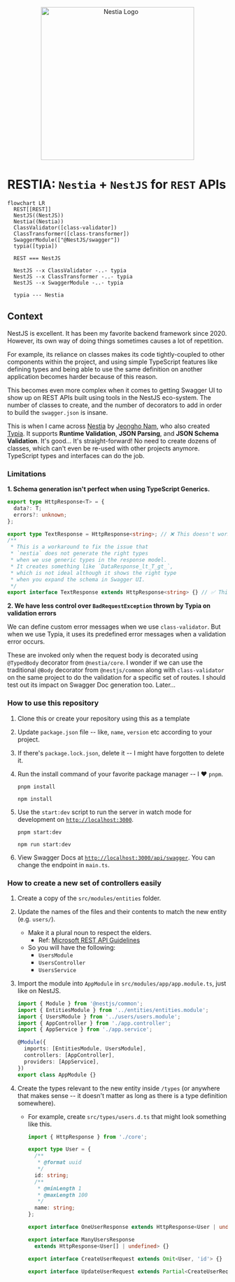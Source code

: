 <p align="center">
  <a href="http://nestia.io/" target="blank"><img src="https://nestia.io/logo.png" width="350" alt="Nestia Logo" /></a>
</p>

# RESTIA: `Nestia` + `NestJS` for `REST` APIs

```mermaid
flowchart LR
  REST[[REST]]
  NestJS((NestJS))
  Nestia((Nestia))
  ClassValidator([class-validator])
  ClassTransformer([class-transformer])
  SwaggerModule(["@NestJS/swagger"])
  typia([typia])

  REST === NestJS

  NestJS --x ClassValidator -..- typia
  NestJS --x ClassTransformer -..- typia
  NestJS --x SwaggerModule -..- typia

  typia --- Nestia
```

## Context

NestJS is excellent. It has been my favorite backend framework since 2020. However, its own way of doing things sometimes causes a lot of repetition.

For example, its reliance on classes makes its code tightly-coupled to other components within the project, and using simple TypeScript features like defining types and being able to use the same definition on another application becomes harder because of this reason.

This becomes even more complex when it comes to getting Swagger UI to show up on REST APIs built using tools in the NestJS eco-system. The number of classes to create, and the number of decorators to add in order to build the `swagger.json` is insane.

This is when I came across [Nestia](https://nestia.io) by [Jeongho Nam](https://github.com/samchon), who also created [Typia](https://typia.io). It supports **Runtime Validation**, **JSON Parsing**, and **JSON Schema Validation**. It's good... It's straight-forward! No need to create dozens of classes, which can't even be re-used with other projects anymore. TypeScript types and interfaces can do the job.

### Limitations

**1. Schema generation isn't perfect when using TypeScript Generics.**

```ts
export type HttpResponse<T> = {
  data?: T;
  errors?: unknown;
};

export type TextResponse = HttpResponse<string>; // ❌ This doesn't work properly
/**
 * This is a workaround to fix the issue that
 * `nestia` does not generate the right types
 * when we use generic types in the response model.
 * It creates something like `DataResponse_lt_T_gt_`,
 * which is not ideal although it shows the right type
 * when you expand the schema in Swagger UI.
 */
export interface TextResponse extends HttpResponse<string> {} // ✅ This works
```

**2. We have less control over `BadRequestException` thrown by Typia on validation errors**

We can define custom error messages when we use `class-validator`. But when we use Typia, it uses its predefined error messages when a validation error occurs.

These are invoked only when the request body is decorated using `@TypedBody` decorator from `@nestia/core`. I wonder if we can use the traditional `@Body` decorator from `@nestjs/common` along with `class-validator` on the same project to do the validation for a specific set of routes. I should test out its impact on Swagger Doc generation too. Later...

### How to use this repository

1. Clone this or create your repository using this as a template
2. Update `package.json` file -- like, `name`, `version` etc according to your project.
3. If there's `package.lock.json`, delete it -- I might have forgotten to delete it.
4. Run the install command of your favorite package manager -- I ❤️ `pnpm`.

   ```
   pnpm install
   ```

   ```
   npm install
   ```

5. Use the `start:dev` script to run the server in watch mode for development on [`http://localhost:3000`](http://localhost:3000).

   ```
   pnpm start:dev
   ```

   ```
   npm run start:dev
   ```

6. View Swagger Docs at [`http://localhost:3000/api/swagger`](http://localhost:3000/api/swagger). You can change the endpoint in `main.ts`.

### How to create a new set of controllers easily

1. Create a copy of the `src/modules/entities` folder.
2. Update the names of the files and their contents to match the new entity (e.g. `users/`).
   - Make it a plural noun to respect the elders.
     - Ref: [Microsoft REST API Guidelines](https://github.com/microsoft/api-guidelines/blob/vNext/Guidelines.md)
   - So you will have the following:
     - `UsersModule`
     - `UsersController`
     - `UsersService`
3. Import the module into `AppModule` in `src/modules/app/app.module.ts`, just like on NestJS.

   ```ts
   import { Module } from '@nestjs/common';
   import { EntitiesModule } from '../entities/entities.module';
   import { UsersModule } from '../users/users.module';
   import { AppController } from './app.controller';
   import { AppService } from './app.service';

   @Module({
     imports: [EntitiesModule, UsersModule],
     controllers: [AppController],
     providers: [AppService],
   })
   export class AppModule {}
   ```

4. Create the types relevant to the new entity inside `/types` (or anywhere that makes sense -- it doesn't matter as long as there is a type definition somewhere).

   - For example, create `src/types/users.d.ts` that might look something like this.

     ```ts
     import { HttpResponse } from './core';

     export type User = {
       /**
        * @format uuid
        */
       id: string;
       /**
        * @minLength 1
        * @maxLength 100
        */
       name: string;
     };

     export interface OneUserResponse extends HttpResponse<User | undefined> {}

     export interface ManyUsersResponse
       extends HttpResponse<User[] | undefined> {}

     export interface CreateUserRequest extends Omit<User, 'id'> {}

     export interface UpdateUserRequest extends Partial<CreateUserRequest> {}
     ```

